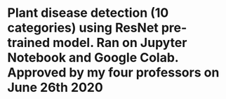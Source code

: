 # Plant disease detection (10 categories) using ResNet pre-trained model. Ran on Jupyter Notebook and Google Colab. Approved by my four professors on June 26th 2020 
